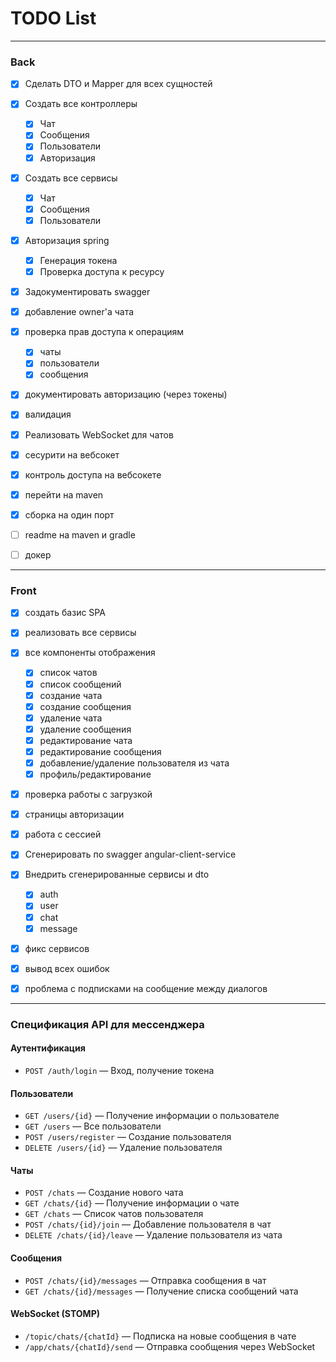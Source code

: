 # TODO List

---

### Back
- [x] Сделать DTO и Mapper для всех сущностей
- [x] Создать все контроллеры
  - [x] Чат
  - [x] Сообщения
  - [x] Пользователи
  - [x] Авторизация
- [x] Создать все сервисы
    - [x] Чат
    - [x] Сообщения
    - [x] Пользователи

- [x] Авторизация spring
    - [x] Генерация токена
    - [x] Проверка доступа к ресурсу

- [x] Задокументировать swagger

- [x] добавление owner'а чата
- [x] проверка прав доступа к операциям
  - [x] чаты
  - [x] пользователи
  - [x] сообщения

- [x] документировать авторизацию (через токены)
- [x] валидация
- [x] Реализовать WebSocket для чатов
- [x] сесурити на вебсокет
- [x] контроль доступа на вебсокете
- [x] перейти на maven

- [x] сборка на один порт
- [ ] readme на maven и gradle
- [ ] докер


---

### Front
- [x] создать базис SPA
- [x] реализовать все сервисы
- [x] все компоненты отображения
  - [x] список чатов
  - [x] список сообщений
  - [x] создание чата 
  - [x] создание сообщения
  - [x] удаление чата
  - [x] удаление сообщения
  - [x] редактирование чата
  - [x] редактирование сообщения
  - [x] добавление/удаление пользователя из чата
  - [x] профиль/редактирование
    
- [x] проверка работы с загрузкой
- [x] страницы авторизации
- [x] работа с сессией
- [x] Сгенерировать по swagger angular-client-service

- [x] Внедрить сгенерированные сервисы и dto
    - [x] auth
    - [x] user
    - [x] chat
    - [x] message

- [x] фикс сервисов
- [x] вывод всех ошибок
- [x] проблема с подписками на сообщение между диалогов

---


### Спецификация API для мессенджера

#### **Аутентификация**

- `POST /auth/login` — Вход, получение токена

#### **Пользователи**

- `GET /users/{id}` — Получение информации о пользователе
- `GET /users` — Все пользователи
- `POST /users/register` — Создание пользователя
- `DELETE /users/{id}` — Удаление пользователя

#### **Чаты**

- `POST /chats` — Создание нового чата
- `GET /chats/{id}` — Получение информации о чате
- `GET /chats` — Список чатов пользователя
- `POST /chats/{id}/join` — Добавление пользователя в чат
- `DELETE /chats/{id}/leave` — Удаление пользователя из чата

#### **Сообщения**

- `POST /chats/{id}/messages` — Отправка сообщения в чат
- `GET /chats/{id}/messages` — Получение списка сообщений чата

#### **WebSocket (STOMP)**

- `/topic/chats/{chatId}` — Подписка на новые сообщения в чате
- `/app/chats/{chatId}/send` — Отправка сообщения через WebSocket